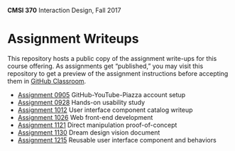 **CMSI 370** Interaction Design, Fall 2017

# Assignment Writeups
This repository hosts a public copy of the assignment write-ups for this course offering. As assignments get “published,” you may visit this repository to get a preview of the assignment instructions before accepting them in [GitHub Classroom](https://classroom.github.com).

- [Assignment 0905](http://dondi.lmu.build/fall2017/cmsi370/cmsi370-fall2017-hw0905.pdf) GitHub-YouTube-Piazza account setup
- [Assignment 0928](https://github.com/lmu-cmsi370-fall2017/assignments/blob/master/hands-on-usability-study.md) Hands-on usability study
- [Assignment 1012](http://dondi.lmu.build/fall2017/cmsi370/cmsi370-fall2017-hw1012.pdf) User interface component catalog writeup
- [Assignment 1026](https://github.com/lmu-cmsi370-fall2017/assignments/blob/master/web-front-end.md) Web front-end development
- [Assignment 1121](https://github.com/lmu-cmsi370-fall2017/assignments/blob/master/direct-manipulation.md) Direct manipulation proof-of-concept
- [Assignment 1130](https://github.com/lmu-cmsi370-fall2017/assignments/blob/master/dream-design.md) Dream design vision document
- [Assignment 1215](https://github.com/lmu-cmsi370-fall2017/assignments/blob/master/reusable-component.md) Reusable user interface component and behaviors
